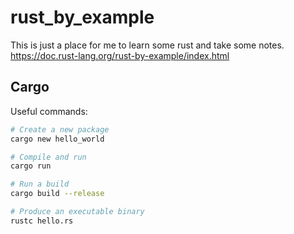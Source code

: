 # rust_by_example

This is just a place for me to learn some rust and take some notes.
https://doc.rust-lang.org/rust-by-example/index.html

## Cargo

Useful commands:

```bash
# Create a new package
cargo new hello_world

# Compile and run
cargo run

# Run a build
cargo build --release

# Produce an executable binary
rustc hello.rs
```
